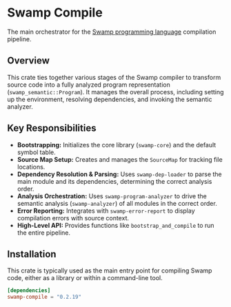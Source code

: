 # Swamp Compile

The main orchestrator for the [Swamp programming language](https://github.com/swamp/swamp) compilation pipeline.

## Overview

This crate ties together various stages of the Swamp compiler to transform source code into a fully analyzed program representation (`swamp_semantic::Program`). It manages the overall process, including setting up the environment, resolving dependencies, and invoking the semantic analyzer.

## Key Responsibilities

*   **Bootstrapping:** Initializes the core library (`swamp-core`) and the default symbol table.
*   **Source Map Setup:** Creates and manages the `SourceMap` for tracking file locations.
*   **Dependency Resolution & Parsing:** Uses `swamp-dep-loader` to parse the main module and its dependencies, determining the correct analysis order.
*   **Analysis Orchestration:** Uses `swamp-program-analyzer` to drive the semantic analysis (`swamp-analyzer`) of all modules in the correct order.
*   **Error Reporting:** Integrates with `swamp-error-report` to display compilation errors with source context.
*   **High-Level API:** Provides functions like `bootstrap_and_compile` to run the entire pipeline.

## Installation

This crate is typically used as the main entry point for compiling Swamp code, either as a library or within a command-line tool.

```toml
[dependencies]
swamp-compile = "0.2.19"
```
